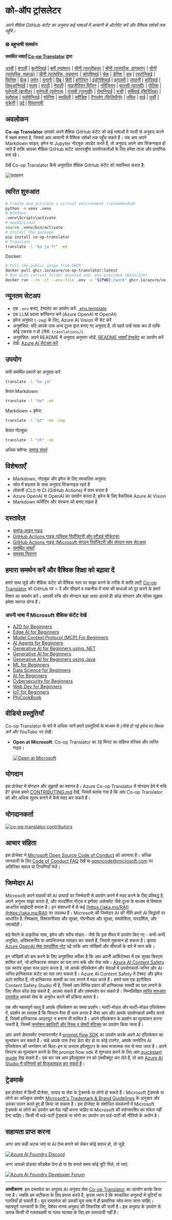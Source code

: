 <!--
CO_OP_TRANSLATOR_METADATA:
{
  "original_hash": "7593c1fad8734e4050b60fc3da614aa5",
  "translation_date": "2025-10-22T13:36:14+00:00",
  "source_file": "README.md",
  "language_code": "hi"
}
-->
# को-ऑप ट्रांसलेटर

_अपने शैक्षिक GitHub कंटेंट का अनुवाद कई भाषाओं में आसानी से ऑटोमेट करें और वैश्विक दर्शकों तक पहुँचें।_

### 🌐 बहुभाषी समर्थन

#### समर्थित भाषाएँ [Co-op Translator](https://github.com/Azure/Co-op-Translator) द्वारा

<!-- CO-OP TRANSLATOR LANGUAGES TABLE START -->
[अरबी](../ar/README.md) | [बंगाली](../bn/README.md) | [बुल्गेरियाई](../bg/README.md) | [बर्मी (म्यांमार)](../my/README.md) | [चीनी (सरलीकृत)](../zh/README.md) | [चीनी (पारंपरिक, हांगकांग)](../hk/README.md) | [चीनी (पारंपरिक, मकाऊ)](../mo/README.md) | [चीनी (पारंपरिक, ताइवान)](../tw/README.md) | [क्रोएशियाई](../hr/README.md) | [चेक](../cs/README.md) | [डेनिश](../da/README.md) | [डच](../nl/README.md) | [एस्टोनियाई](../et/README.md) | [फिनिश](../fi/README.md) | [फ्रेंच](../fr/README.md) | [जर्मन](../de/README.md) | [यूनानी](../el/README.md) | [हिब्रू](../he/README.md) | [हिंदी](./README.md) | [हंगेरियन](../hu/README.md) | [इंडोनेशियाई](../id/README.md) | [इतालवी](../it/README.md) | [जापानी](../ja/README.md) | [कोरियाई](../ko/README.md) | [लिथुआनियाई](../lt/README.md) | [मलय](../ms/README.md) | [मराठी](../mr/README.md) | [नेपाली](../ne/README.md) | [नाइजीरियन पिजिन](../pcm/README.md) | [नॉर्वेजियन](../no/README.md) | [फारसी (फारसी)](../fa/README.md) | [पोलिश](../pl/README.md) | [पुर्तगाली (ब्राजील)](../br/README.md) | [पुर्तगाली (पुर्तगाल)](../pt/README.md) | [पंजाबी (गुरमुखी)](../pa/README.md) | [रोमानियाई](../ro/README.md) | [रूसी](../ru/README.md) | [सर्बियाई (सिरिलिक)](../sr/README.md) | [स्लोवाक](../sk/README.md) | [स्लोवेनियाई](../sl/README.md) | [स्पेनिश](../es/README.md) | [स्वाहिली](../sw/README.md) | [स्वीडिश](../sv/README.md) | [टैगालोग (फिलिपीनो)](../tl/README.md) | [तमिल](../ta/README.md) | [थाई](../th/README.md) | [तुर्की](../tr/README.md) | [यूक्रेनी](../uk/README.md) | [उर्दू](../ur/README.md) | [वियतनामी](../vi/README.md)
<!-- CO-OP TRANSLATOR LANGUAGES TABLE END -->

## अवलोकन

**Co-op Translator** आपको अपने शैक्षिक GitHub कंटेंट को कई भाषाओं में जल्दी से अनुवाद करने में सक्षम बनाता है, जिससे आप आसानी से वैश्विक दर्शकों तक पहुँच सकते हैं। जब आप अपने Markdown फाइल, इमेज या Jupyter नोटबुक अपडेट करते हैं, तो अनुवाद अपने आप सिंक्रनाइज़ हो जाते हैं ताकि आपका शैक्षिक GitHub कंटेंट अंतरराष्ट्रीय उपयोगकर्ताओं के लिए हमेशा ताज़ा और प्रासंगिक बना रहे।

देखें Co-op Translator कैसे अनुवादित शैक्षिक GitHub कंटेंट को व्यवस्थित करता है:

![उदाहरण](../../translated_images/translation-ex.0c8aa6a7ee0aad2b35cddcc110c719baf0afc640e8c5a45540e6c166b9907d91.hi.png)

## त्वरित शुरुआत

```bash
# Create and activate a virtual environment (recommended)
python -m venv .venv
# Windows
.venv\Scripts\activate
# macOS/Linux
source .venv/bin/activate
# Install the package
pip install co-op-translator
# Translate
translate -l "ko ja fr" -md
```

Docker:

```bash
# Pull the public image from GHCR
docker pull ghcr.io/azure/co-op-translator:latest
# Run with current folder mounted and .env provided (Bash/Zsh)
docker run --rm -it --env-file .env -v "${PWD}:/work" ghcr.io/azure/co-op-translator:latest -l "ko ja fr" -md
```

## न्यूनतम सेटअप

- एक `.env` बनाएं, टेम्पलेट का उपयोग करें: [.env.template](../../.env.template)
- एक LLM प्रदाता कॉन्फ़िगर करें (Azure OpenAI या OpenAI)
- इमेज अनुवाद (`-img`) के लिए, Azure AI Vision भी सेट करें
- अनुशंसित: यदि आपके पास अन्य टूल्स द्वारा बनाए गए अनुवाद हैं, तो पहले उन्हें साफ़ कर लें ताकि कोई टकराव न हो (जैसे: `translations/`).
- अनुशंसित: अपने README में अनुवाद अनुभाग जोड़ें, [README भाषाएँ टेम्पलेट](./README_languages_template.md) का उपयोग करें
- देखें: [Azure AI सेटअप करें](./getting_started/set-up-azure-ai.md)

## उपयोग

सभी समर्थित प्रकारों का अनुवाद करें:

```bash
translate -l "ko ja"
```

केवल Markdown:

```bash
translate -l "de" -md
```

Markdown + इमेज:

```bash
translate -l "pt" -md -img
```

केवल नोटबुक:

```bash
translate -l "zh" -nb
```

अधिक फ्लैग्स: [कमांड संदर्भ](./getting_started/command-reference.md)

## विशेषताएँ

- Markdown, नोटबुक और इमेज के लिए स्वचालित अनुवाद
- स्रोत में बदलाव के साथ अनुवाद सिंक्रनाइज़ रहते हैं
- लोकली (CLI) या CI (GitHub Actions) में काम करता है
- Azure OpenAI या OpenAI का उपयोग करता है; इमेज के लिए वैकल्पिक Azure AI Vision
- Markdown फॉर्मेटिंग और संरचना को बनाए रखता है

## दस्तावेज़

- [कमांड-लाइन गाइड](./getting_started/command-line-guide/command-line-guide.md)
- [GitHub Actions गाइड (पब्लिक रिपॉजिटरी और स्टैंडर्ड सीक्रेट्स)](./getting_started/github-actions-guide/github-actions-guide-public.md)
- [GitHub Actions गाइड (Microsoft संगठन रिपॉजिटरी और संगठन स्तर सेटअप)](./getting_started/github-actions-guide/github-actions-guide-org.md)
- [समर्थित भाषाएँ](./getting_started/supported-languages.md)
- [समस्या निवारण](./getting_started/troubleshooting.md)

## हमारा समर्थन करें और वैश्विक शिक्षा को बढ़ावा दें

हमारे साथ जुड़ें और शैक्षिक कंटेंट को वैश्विक स्तर पर साझा करने के तरीके में क्रांति लाएँ! [Co-op Translator](https://github.com/azure/co-op-translator) को GitHub पर ⭐ दें और सीखने व तकनीक में भाषा की बाधाओं को दूर करने के हमारे मिशन का समर्थन करें। आपकी रुचि और योगदान बड़ा असर डालते हैं! कोड योगदान और फीचर सुझाव हमेशा स्वागत योग्य हैं।

### अपनी भाषा में Microsoft शैक्षिक कंटेंट देखें

- [AZD for Beginners](https://github.com/microsoft/AZD-for-beginners)
- [Edge AI for Beginners](https://github.com/microsoft/edgeai-for-beginners)
- [Model Context Protocol (MCP) For Beginners](https://github.com/microsoft/mcp-for-beginners)
- [AI Agents for Beginners](https://github.com/microsoft/ai-agents-for-beginners)
- [Generative AI for Beginners using .NET](https://github.com/microsoft/Generative-AI-for-beginners-dotnet)
- [Generative AI for Beginners](https://github.com/microsoft/generative-ai-for-beginners)
- [Generative AI for Beginners using Java](https://github.com/microsoft/generative-ai-for-beginners-java)
- [ML for Beginners](https://aka.ms/ml-beginners)
- [Data Science for Beginners](https://aka.ms/datascience-beginners)
- [AI for Beginners](https://aka.ms/ai-beginners)
- [Cybersecurity for Beginners](https://github.com/microsoft/Security-101)
- [Web Dev for Beginners](https://aka.ms/webdev-beginners)
- [IoT for Beginners](https://aka.ms/iot-beginners)
- [PhiCookBook](https://github.com/microsoft/PhiCookBook)

## वीडियो प्रस्तुतियाँ

Co-op Translator के बारे में अधिक जानें हमारे प्रस्तुतियों के माध्यम से _(नीचे दी गई इमेज पर क्लिक करें और YouTube पर देखें)_:

- **Open at Microsoft**: Co-op Translator का 18 मिनट का संक्षिप्त परिचय और त्वरित गाइड।

  [![Open at Microsoft](../../translated_images/open-ms-thumbnail.946b356b89bc5f0e33dcebb852f7926b98c33f54c1a49ce01c36ae7f35e2443a.hi.jpg)](https://www.youtube.com/watch?v=jX_swfH_KNU)

## योगदान

इस प्रोजेक्ट में योगदान और सुझावों का स्वागत है। Azure Co-op Translator में योगदान देने में रुचि है? कृपया हमारे [CONTRIBUTING.md](./CONTRIBUTING.md) देखें, जिसमें बताया गया है कि आप Co-op Translator को और अधिक सुलभ बनाने में कैसे मदद कर सकते हैं।

## योगदानकर्ता

[![co-op-translator contributors](https://contrib.rocks/image?repo=Azure/co-op-translator)](https://github.com/Azure/co-op-translator/graphs/contributors)

## आचार संहिता

इस प्रोजेक्ट ने [Microsoft Open Source Code of Conduct](https://opensource.microsoft.com/codeofconduct/) को अपनाया है।
अधिक जानकारी के लिए [Code of Conduct FAQ](https://opensource.microsoft.com/codeofconduct/faq/) देखें या
[opencode@microsoft.com](mailto:opencode@microsoft.com) पर अतिरिक्त सवाल या टिप्पणियाँ भेजें।

## जिम्मेदार AI

Microsoft अपने ग्राहकों को AI उत्पादों का जिम्मेदारी से उपयोग करने में मदद करने के लिए प्रतिबद्ध है, अपने अनुभव साझा करता है, और पारदर्शिता नोट्स व इम्पैक्ट असेसमेंट जैसे टूल्स के माध्यम से विश्वास आधारित साझेदारी बनाता है। इन संसाधनों में से कई [https://aka.ms/RAI](https://aka.ms/RAI) पर उपलब्ध हैं।
Microsoft की जिम्मेदार AI की नीति हमारे AI सिद्धांतों पर आधारित है: निष्पक्षता, विश्वसनीयता और सुरक्षा, गोपनीयता और सुरक्षा, समावेशिता, पारदर्शिता, और जवाबदेही।

बड़े पैमाने के प्राकृतिक भाषा, इमेज और स्पीच मॉडल - जैसे कि इस सैंपल में उपयोग किए गए - कभी-कभी अनुचित, अविश्वसनीय या आपत्तिजनक व्यवहार कर सकते हैं, जिससे नुकसान हो सकता है। कृपया [Azure OpenAI सेवा पारदर्शिता नोट](https://learn.microsoft.com/legal/cognitive-services/openai/transparency-note?tabs=text) पढ़ें ताकि आप जोखिमों और सीमाओं के बारे में जान सकें।

इन जोखिमों को कम करने के लिए अनुशंसित तरीका है कि आप अपनी आर्किटेक्चर में एक सुरक्षा सिस्टम शामिल करें, जो हानिकारक व्यवहार का पता लगा सके और रोक सके। [Azure AI Content Safety](https://learn.microsoft.com/azure/ai-services/content-safety/overview) एक स्वतंत्र सुरक्षा परत प्रदान करता है, जो आपके एप्लिकेशन और सेवाओं में उपयोगकर्ता-जनित और AI-जनित हानिकारक कंटेंट का पता लगा सकता है। Azure AI Content Safety में टेक्स्ट और इमेज API शामिल हैं, जो हानिकारक सामग्री का पता लगाने में मदद करते हैं। हमारे पास एक इंटरैक्टिव Content Safety Studio भी है, जिसमें आप विभिन्न प्रकार की हानिकारक सामग्री का पता लगाने के लिए सैंपल कोड देख सकते हैं, आज़मा सकते हैं और एक्सप्लोर कर सकते हैं। निम्नलिखित [त्वरित शुरुआत दस्तावेज़](https://learn.microsoft.com/azure/ai-services/content-safety/quickstart-text?tabs=visual-studio%2Clinux&pivots=programming-language-rest) आपको सेवा के अनुरोध करने की प्रक्रिया बताता है।

एक और महत्वपूर्ण पहलू है आपके एप्लिकेशन का समग्र प्रदर्शन। मल्टी-मोडल और मल्टी-मॉडल एप्लिकेशन में, प्रदर्शन का मतलब है कि सिस्टम वैसा ही काम करता है जैसा आप और आपके उपयोगकर्ता उम्मीद करते हैं, जिसमें हानिकारक आउटपुट न बनाना भी शामिल है। अपने एप्लिकेशन के प्रदर्शन का मूल्यांकन करना जरूरी है, जिसमें [जनरेशन क्वालिटी और रिस्क व सेफ्टी मेट्रिक्स](https://learn.microsoft.com/azure/ai-studio/concepts/evaluation-metrics-built-in) का उपयोग किया जाता है।

आप अपने डेवलपमेंट एनवायरनमेंट में [prompt flow SDK](https://microsoft.github.io/promptflow/index.html) का उपयोग करके अपने AI एप्लिकेशन का मूल्यांकन कर सकते हैं। चाहे आपके पास टेस्ट डेटा सेट हो या कोई टारगेट, आपके जनरेटिव AI एप्लिकेशन की जनरेशन को बिल्ट-इन या कस्टम इवैल्युएटर के साथ मात्रात्मक रूप से मापा जाता है। अपने सिस्टम का मूल्यांकन करने के लिए prompt flow sdk से शुरुआत करने के लिए आप [quickstart guide](https://learn.microsoft.com/azure/ai-studio/how-to/develop/flow-evaluate-sdk) देख सकते हैं। एक बार जब आप इवैल्युएशन रन को एक्सीक्यूट कर लेते हैं, तो आप [Azure AI Studio में परिणामों को विज़ुअलाइज़ कर सकते हैं](https://learn.microsoft.com/azure/ai-studio/how-to/evaluate-flow-results)।

## ट्रेडमार्क

इस प्रोजेक्ट में किसी प्रोजेक्ट, उत्पाद या सेवा के ट्रेडमार्क या लोगो हो सकते हैं। Microsoft ट्रेडमार्क या लोगो का अधिकृत उपयोग [Microsoft's Trademark & Brand Guidelines](https://www.microsoft.com/en-us/legal/intellectualproperty/trademarks/usage/general) के अनुसार और उसका पालन करते हुए ही किया जा सकता है।
इस प्रोजेक्ट के संशोधित संस्करणों में Microsoft ट्रेडमार्क या लोगो का उपयोग भ्रम पैदा नहीं करना चाहिए या Microsoft की स्पॉन्सरशिप का संकेत नहीं देना चाहिए।
किसी भी थर्ड-पार्टी ट्रेडमार्क या लोगो का उपयोग उन थर्ड-पार्टी की नीतियों के अधीन है।

## सहायता प्राप्त करना

अगर आप कहीं अटक जाएं या AI ऐप्स बनाने को लेकर कोई सवाल हो, तो जुड़ें:

<a href="https://aka.ms/foundry/discord"><img src="https://img.shields.io/badge/Discord-Azure_AI_Foundry_Community_Discord-blue?style=for-the-badge&logo=discord&color=5865f2&logoColor=fff" alt="Azure AI Foundry Discord"></a>

अगर आपको प्रोडक्ट फीडबैक देना हो या ऐप बनाते समय कोई त्रुटि मिले, तो जाएं:

<a href="https://aka.ms/foundry/forum"><img src="https://img.shields.io/badge/GitHub-Azure_AI_Foundry_Developer_Forum-blue?style=for-the-badge&logo=github&color=000000&logoColor=fff" alt="Azure AI Foundry Developer Forum"></a>

---

**अस्वीकरण**:
इस दस्तावेज़ का अनुवाद AI अनुवाद सेवा [Co-op Translator](https://github.com/Azure/co-op-translator) का उपयोग करके किया गया है। जबकि हम सटीकता के लिए प्रयास करते हैं, कृपया ध्यान दें कि स्वचालित अनुवादों में त्रुटियाँ या गलतियाँ हो सकती हैं। मूल दस्तावेज़ को उसकी मूल भाषा में ही प्रामाणिक स्रोत माना जाना चाहिए। महत्वपूर्ण जानकारी के लिए, पेशेवर मानव अनुवाद की सिफारिश की जाती है। इस अनुवाद के उपयोग से उत्पन्न किसी भी गलतफहमी या गलत व्याख्या के लिए हम उत्तरदायी नहीं हैं।